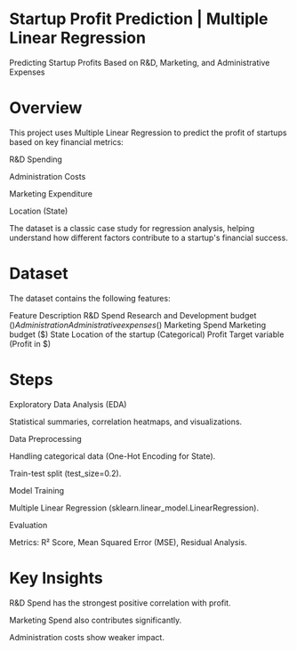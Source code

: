 # Startup Profit Prediction | Multiple Linear Regression

Predicting Startup Profits Based on R&D, Marketing, and Administrative Expenses

# Overview

This project uses Multiple Linear Regression to predict the profit of startups based on key financial metrics:

R&D Spending

Administration Costs

Marketing Expenditure

Location (State)

The dataset is a classic case study for regression analysis, helping understand how different factors contribute to a startup's financial success.

# Dataset
The dataset contains the following features:

Feature	Description
R&D Spend	Research and Development budget ($)
Administration	Administrative expenses ($)
Marketing Spend	Marketing budget ($)
State	Location of the startup (Categorical)
Profit	Target variable (Profit in $)

# Steps
Exploratory Data Analysis (EDA)

Statistical summaries, correlation heatmaps, and visualizations.

Data Preprocessing

Handling categorical data (One-Hot Encoding for State).

Train-test split (test_size=0.2).

Model Training

Multiple Linear Regression (sklearn.linear_model.LinearRegression).

Evaluation

Metrics: R² Score, Mean Squared Error (MSE), Residual Analysis.

# Key Insights
R&D Spend has the strongest positive correlation with profit.

Marketing Spend also contributes significantly.

Administration costs show weaker impact.
